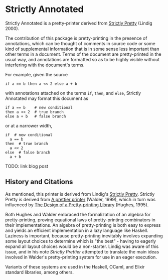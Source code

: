 # Strictly Annotated

Strictly Annotated is a pretty-printer derived from [Strictly Pretty](http://citeseerx.ist.psu.edu/viewdoc/summary?doi=10.1.1.34.2200) (Lindig 2000).

The contribution of this package is pretty-printing in the presence of
annotations, which can be thought of comments in source code or some kind of
supplemental information that is in some sense less important than other terms
in a document. Terms of the document are pretty-printed in the usual way, and
annotations are formatted so as to be highly visible without interfering with
the document's terms.

For example, given the source

```
if a == b then a << 2 else a + b
```

with annotations attached on the terms `if`, `then`, and `else`, Strictly
Annotated may format this document as

```
if a == b    # new conditional
then a << 2  # true branch
else a + b   # false branch
```

or at a narrower width,

```
if  # new conditional
  a == b
then  # true branch
  a << 2
else  # false branch
  a + b
```

TODO: link blog post

## History and Citations

As mentioned, this printer is derived from Lindig's [Strictly
Pretty](http://citeseerx.ist.psu.edu/viewdoc/summary?doi=10.1.1.34.2200).
Strictly Pretty is derived from [A prettier printer](https://homepages.inf.ed.ac.uk/wadler/papers/prettier/prettier.pdf) (Walder, 1999),
which in turn was influenced by [The Design of a Pretty-printing Library](http://belle.sourceforge.net/doc/hughes95design.pdf) (Hughes, 1995).

Both Hughes and Walder embraced the formalization of an algebra for
pretty-printing, proving equational laws of pretty-printing combinators in
their implementations. An algebra of pretty-printing is both easy to express and
yields an efficient implementation in a lazy language like Haskell. Laziness is
important, because pretty-printing inevitably involves expanding some layout
choices to determine which is "the best" - having to eagerly expand all layout
choices would be a non-starter. Lindig was aware of this issue, and in his note
_Strictly Prettier_ attempted to translate the main ideas involved in Walder's
pretty-printing system for use in an eager execution.

Variants of these systems are used in the Haskell, OCaml, and Elixir standard
libraries, among others.

